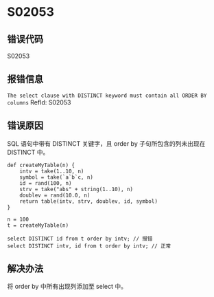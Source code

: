 # S02053

## 错误代码

S02053

## 报错信息

`The select clause with DISTINCT keyword must contain all ORDER BY
columns` RefId: S02053

## 错误原因

SQL 语句中带有 DISTINCT 关键字，且 order by 子句所包含的列未出现在 DISTINCT 中。

```
def createMyTable(n) {
    intv = take(1..10, n)
    symbol = take(`a`b`c, n)
    id = rand(100, n)
    strv = take("abs" + string(1..10), n)
    doublev = rand(10.0, n)
    return table(intv, strv, doublev, id, symbol)
}

n = 100
t = createMyTable(n)

select DISTINCT id from t order by intv; // 报错
select DISTINCT intv, id from t order by intv; // 正常
```

## 解决办法

将 order by 中所有出现列添加至 select 中。

